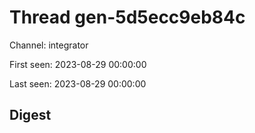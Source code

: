# Thread gen-5d5ecc9eb84c
Channel: integrator

First seen: 2023-08-29 00:00:00

Last seen: 2023-08-29 00:00:00

## Digest


